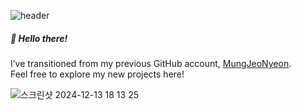 ![header](https://capsule-render.vercel.app/api?type=venom&height=200&text=Think%20Different%20🍎&fontSize=60&color=0:ff6f61,100:ff9671&stroke=ff9671&fontAlignY=50)

##### 👋 Hello there!  
I’ve transitioned from my previous GitHub account, [MungJeoNyeon](https://github.com/MungJeoNyeon).  
Feel free to explore my new projects here!

![스크린샷 2024-12-13 18 13 25](https://github.com/user-attachments/assets/85945cda-a239-40a0-8011-7a9de820a053)
